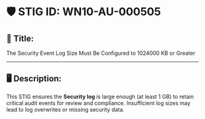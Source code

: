 # 🛡️ STIG ID: WN10-AU-000505

## 📌 Title:
The Security Event Log Size Must Be Configured to 1024000 KB or Greater

---

## 🖥️ Description:
This STIG ensures the **Security log** is large enough (at least 1 GB) to retain critical audit events for review and compliance. Insufficient log sizes may lead to log overwrites or missing security data.
